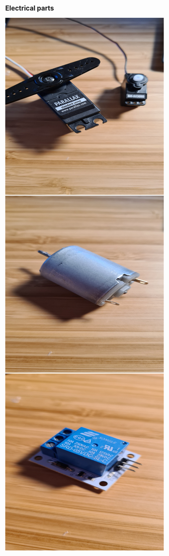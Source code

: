
## Electrical parts

<img src="./servos.jpg" height="560" width="600">
<img src="./DCmotor.jpg" height="560" width="600">
<img src="./relay5V.jpg" height="560" width="600">
